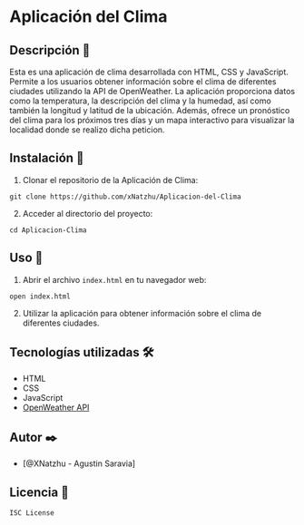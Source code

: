 # Aplicación del Clima

## Descripción 💫

Esta es una aplicación de clima desarrollada con HTML, CSS y JavaScript. Permite a los usuarios obtener información sobre el clima de diferentes ciudades utilizando la API de OpenWeather. La aplicación proporciona datos como la temperatura, la descripción del clima y la humedad, así como también la longitud y latitud de la ubicación. Además, ofrece un pronóstico del clima para los próximos tres días y un mapa interactivo para visualizar la localidad donde se realizo dicha peticion.

## Instalación 🔧

1. Clonar el repositorio de la Aplicación de Clima:
```
git clone https://github.com/xNatzhu/Aplicacion-del-Clima
```

2. Acceder al directorio del proyecto:
```
cd Aplicacion-Clima
```

## Uso  📌

1. Abrir el archivo `index.html` en tu navegador web:
```
open index.html
```
2. Utilizar la aplicación para obtener información sobre el clima de diferentes ciudades.

## Tecnologías utilizadas  🛠️

- HTML
- CSS
- JavaScript
- [OpenWeather API](https://openweathermap.org/api)  


## Autor  ✒️
- [@XNatzhu - Agustin Saravia]

## Licencia  📄
```
ISC License
```
   

